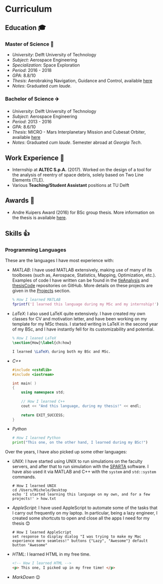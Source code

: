 # Curriculum

## Education :mortar_board:

### Master of Science :rocket:

- *University*: Delft University of Technology
- *Subject*: Aerospace Engineering
- *Specialization*: Space Exploration
- *Period*: 2016 - 2018
- *GPA*: 8.8/10
- *Thesis*: Aerobraking Navigation, Guidance and Control, available [here](https://drive.google.com/open?id=1UkoBR41aYavcj6nChAaK9IcKCSvATRPO)
- *Notes*: Graduated *cum laude*.

### Bachelor of Science :airplane:

- *University*: Delft University of Technology
- *Subject*: Aerospace Engineering
- *Period*: 2013 - 2016
- *GPA*: 8.6/10
- *Thesis*: MICRO - Mars Interplanetary Mission and Cubesat Orbiter, available [here](https://drive.google.com/open?id=0B19O2osc-Xeealpkc3U5YnB3akE)
- *Notes*: Graduated *cum laude*. Semester abroad at *Georgia Tech*.

## Work Experience :briefcase:

- Internship at **ALTEC S.p.A.** (2017).
Worked on the design of a tool for the analysis of reentry of space debris, solely based on Two Line Elements (TLE). 
- Various **Teaching/Student Assistant** positions at TU Delft

## Awards :tada:

- Andre Kuipers Award (2016) for BSc group thesis. More information on the thesis is available [here](https://mfacchinelli.github.io/experience.html/#bachelor-thesis).

## Skills :thumbsup:

### Programming Languages

These are the languages I have most experience with:

- *MATLAB*: I have used MATLAB extensively, making use of many of its toolboxes (such as, Aerospace, Statistics, Mapping, Optimization, etc.). Examples of code I have written can be found in the [tleAnalysis](https://github.com/mfacchinelli/tleAnalysis) and [thesisCode](https://github.com/mfacchinelli/thesisCode) repositories on GitHub. More details on these projects are given in the [Projects](https://mfacchinelli.github.io/experience.html) section. 

	~~~matlab
	% How I learned MATLAB
	fprintf('I learned this language during my MSc and my internship!')
	~~~

- *LaTeX*: I also used LaTeX quite extensively. I have created my own classes for CV and motivation letter, and have been working on my template for my MSc thesis. I started writing in LaTeX in the second year of my BSc, and I have instantly fell for its customizability and potential.

	~~~latex
	% How I leaned LaTeX
	\section{How}\label{ch:how}
	
	I learned \LaTeX\ during both my BSc and MSc.
	~~~

- *C++*

	~~~cpp
	#include <cstdlib>
	#include <iostream>
	
	int main( )
	{
	    using namespace std;
	   
	    // How I learned C++
	    cout << "And this language, during my thesis!" << endl;
	   
	    return EXIT_SUCCESS;
	}
	~~~

- *Python*

	~~~python
	# How I learned Python
	print("This one, on the other hand, I learned during my BSc!")
	~~~

Over the years, I have also picked up some other languages:

- *UNIX*: I have started using UNIX to run simulations on the faculty servers, and after that to run simulation with the [SPARTA](http://sparta.sandia.gov) software. I have also used it via MATLAB and C++ with the `system` and `std::system` commands. 

	~~~unix
	# How I learned UNIX
	cd /Users/Michele/Desktop
	echo 'I started learning this language on my own, and for a few projects!' > how.txt
	~~~

- *AppleScript*: I have used AppleScript to automate some of the tasks that I carry out frequently on my laptop. In particular, being a lazy engineer, I created some shortcuts to open and close all the apps I need for my thesis :blush: 

	~~~applescript
	# How I learned AppleScript
	set response to display dialog "I was trying to make my Mac experience more seamless!" buttons {"Lazy", "Awesome"} default button "Awesome"
	~~~

- *HTML*: I learned HTML in my free time.

	~~~html
	<!-- How I learned HTML -->
	<p> This one, I picked up in my free time! </p>
	~~~

- *MarkDown* :wink:

